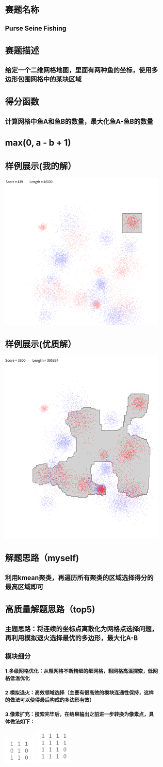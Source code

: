 # 赛题名称
## Purse Seine Fishing
# 赛题描述
## 给定一个二维网格地图，里面有两种鱼的坐标，使用多边形包围网格中的某块区域
# 得分函数
## 计算网格中鱼A和鱼B的数量，最大化鱼A-鱼B的数量
# max(0, a - b + 1)
# 样例展示(我的解）
![样例展示](./0.png)
# 样例展示(优质解）
![样例展示](./1.png)
# 解题思路（myself)
## 利用kmean聚类，再遍历所有聚类的区域选择得分的最高区域即可
# 高质量解题思路（top5)
## 主题思路：将连续的坐标点离散化为网格点选择问题，再利用模拟退火选择最优的多边形，最大化A-B
## 模块细分
### 1.多级网格优化：从粗网格不断精细的细网格，粗网格高温探索，低网格低温优化
### 2.模拟退火：高效领域选择（主要有很高效的模块连通性保持，这样的做法可以使得最后构成的多边形有效）
### 3.像素扩充：搜索完毕后，在结果输出之前进一步转换为像素点，具体做法如下：
![](./2.png)
![](./3.png)


